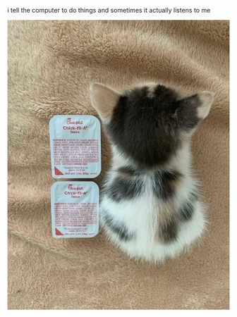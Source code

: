 i tell the computer to do things and sometimes it actually listens to me
<!--START_SECTION:update_image-->
<img src=https://raw.githubusercontent.com/sneakykestrel/sneakykestrel/main/.github/images/2-sauce-long.png height="" width="" align=left alt=kitty />
<!--END_SECTION:update_image-->

